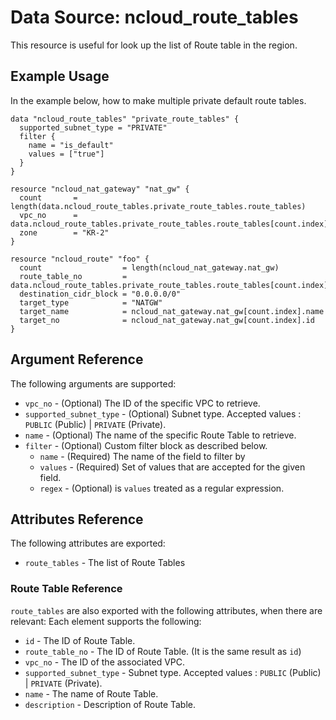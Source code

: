 # Data Source: ncloud_route_tables

This resource is useful for look up the list of Route table in the region.

## Example Usage

In the example below, how to make multiple   private default route tables.

```hcl
data "ncloud_route_tables" "private_route_tables" {
  supported_subnet_type = "PRIVATE"
  filter {
    name = "is_default"
    values = ["true"]
  }
}

resource "ncloud_nat_gateway" "nat_gw" {
  count       = length(data.ncloud_route_tables.private_route_tables.route_tables)
  vpc_no      = data.ncloud_route_tables.private_route_tables.route_tables[count.index].vpc_no
  zone        = "KR-2"
}

resource "ncloud_route" "foo" {
  count                  = length(ncloud_nat_gateway.nat_gw)
  route_table_no         = data.ncloud_route_tables.private_route_tables.route_tables[count.index].id
  destination_cidr_block = "0.0.0.0/0"
  target_type            = "NATGW"
  target_name            = ncloud_nat_gateway.nat_gw[count.index].name
  target_no              = ncloud_nat_gateway.nat_gw[count.index].id
}

```

## Argument Reference

The following arguments are supported:

* `vpc_no` - (Optional) The ID of the specific VPC to retrieve.
* `supported_subnet_type` - (Optional) Subnet type. Accepted values : `PUBLIC` (Public) | `PRIVATE` (Private). 
* `name` - (Optional) The name of the specific Route Table to retrieve.
* `filter` - (Optional) Custom filter block as described below.
  * `name` - (Required) The name of the field to filter by
  * `values` - (Required) Set of values that are accepted for the given field.
  * `regex` - (Optional) is `values` treated as a regular expression.

## Attributes Reference

The following attributes are exported:

* `route_tables` - The list of Route Tables

### Route Table Reference

`route_tables` are also exported with the following attributes, when there are relevant: Each element supports the following:

* `id` - The ID of Route Table.
* `route_table_no` - The ID of Route Table. (It is the same result as `id`)
* `vpc_no` - The ID of the associated VPC.
* `supported_subnet_type` - Subnet type. Accepted values : `PUBLIC` (Public) | `PRIVATE` (Private). 
* `name` - The name of Route Table.
* `description` - Description of Route Table.